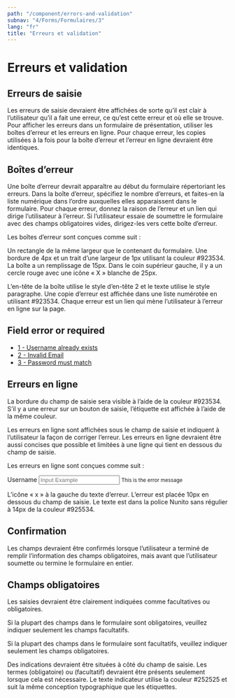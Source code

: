 ```yaml
---
path: "/component/errors-and-validation"
subnav: "4/Forms/Formulaires/3"
lang: "fr"
title: "Erreurs et validation"
---
```


# Erreurs et validation

## Erreurs de saisie

Les erreurs de saisie devraient être affichées de sorte qu’il est clair à l’utilisateur qu’il a fait une erreur, ce qu’est cette erreur et où elle se trouve. Pour afficher les erreurs dans un formulaire de présentation, utiliser les boîtes d’erreur et les erreurs en ligne. Pour chaque erreur, les copies utilisées à la fois pour la boîte d’erreur et l’erreur en ligne devraient être identiques.

## Boîtes d’erreur
Une boîte d’erreur devrait apparaître au début du formulaire répertoriant les erreurs. Dans la boîte d’erreur, spécifiez le nombre d’erreurs, et faites-en la liste numérique dans l’ordre auxquelles elles apparaissent dans le formulaire. Pour chaque erreur, donnez la raison de l’erreur et un lien qui dirige l’utilisateur à l’erreur. Si l’utilisateur essaie de soumettre le formulaire avec des champs obligatoires vides, dirigez-les vers cette boîte d’erreur.

Les boîtes d’erreur sont conçues comme suit :

Un rectangle de la même largeur que le contenant du formulaire. Une bordure de 4px et un trait d’une largeur de 1px utilisant la couleur #923534. La boîte a un remplissage de 15px. Dans le coin supérieur gauche, il y a un cercle rouge avec une icône « X » blanche de 25px.

L’en-tête de la boîte utilise le style d’en-tête 2 et le texte utilise le style paragraphe. Une copie d’erreur est affichée dans une liste numérotée en utilisant #923534. Chaque erreur est un lien qui mène l’utilisateur à l’erreur en ligne sur la page.

<section class="alert alert-danger alert-icon-border">
    <h2>Field error or required</h2>
    <ul class="list-unstyled">
    <li><a href="#" class="alert-link">1 - Username already exists</a></li>
    <li><a href="#" class="alert-link">2 - Invalid Email</a></li>
    <li><a href="#" class="alert-link">3 - Password must match</a></li>
    </ul>
</section>

<codeblock html='
    <section class="alert alert-danger alert-icon-border">
        <h2>Field error or required</h2>
        <ul class="list-unstyled">
        <li><a href="#" class="alert-link">1 - Username already exists</a></li>
        <li><a href="#" class="alert-link">2 - Invalid Email</a></li>
        <li><a href="#" class="alert-link">3 - Password must match</a></li>
        </ul>
    </section>
' react='' />

## Erreurs en ligne

La bordure du champ de saisie sera visible à l’aide de la couleur #923534. S’il y a une erreur sur un bouton de saisie, l’étiquette est affichée à l’aide de la même couleur.

Les erreurs en ligne sont affichées sous le champ de saisie et indiquent à l’utilisateur la façon de corriger l’erreur. Les erreurs en ligne devraient être aussi concises que possible et limitées à une ligne qui tient en dessous du champ de saisie.

Les erreurs en ligne sont conçues comme suit :

<label for="exampleInputText1">Username</label>
<input type="text" class="form-control is-invalid" aria-describedby="Text1Error" id="exampleInputText1" placeholder="Input Example">
<small id="Text1Error" class="form-text text-danger">This is the error message</small>

<codeblock html='
    <label for="exampleInputText1">Username</label>
    <input type="text" class="form-control is-invalid" aria-describedby="Text1Error" id="exampleInputText1" placeholder="Input Example">
    <small id="Text1Error" class="form-text text-danger">This is the error message</small>
' react='' />

L’icône « x » à la gauche du texte d’erreur. L’erreur est placée 10px en dessous du champ de saisie. Le texte est dans la police Nunito sans régulier à 14px de la couleur #925534.

## Confirmation

Les champs devraient être confirmés lorsque l’utilisateur a terminé de remplir l’information des champs obligatoires, mais avant que l’utilisateur soumette ou termine le formulaire en entier.

## Champs obligatoires

Les saisies devraient être clairement indiquées comme facultatives ou obligatoires.

Si la plupart des champs dans le formulaire sont obligatoires, veuillez indiquer seulement les champs facultatifs.

Si la plupart des champs dans le formulaire sont facultatifs, veuillez indiquer seulement les champs obligatoires.

Des indications devraient être situées à côté du champ de saisie. Les termes (obligatoire) ou (facultatif) devraient être présents seulement lorsque cela est nécessaire. Le texte indicateur utilise la couleur #252525 et suit la même conception typographique que les étiquettes.
